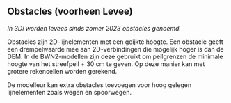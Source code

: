 ## **Obstacles (voorheen Levee)**
*In 3Di worden levees sinds zomer 2023 obstacles genoemd.*

Obstacles zijn 2D-lijnelementen met een geijkte hoogte. Een obstacle geeft een drempelwaarde mee aan 2D-verbindingen die mogelijk hoger is dan de DEM. In de BWN2-modellen zijn deze gebruikt om peilgrenzen de minimale hoogte van het streefpeil + 30 cm te geven. Op deze manier kan met grotere rekencellen worden gerekend. 

De modelleur kan extra obstacles toevoegen voor hoog gelegen lijnelementen zoals wegen en spoorwegen.

<!--TODO toevoegen HDB, nog niet geautomatiseerd-->


